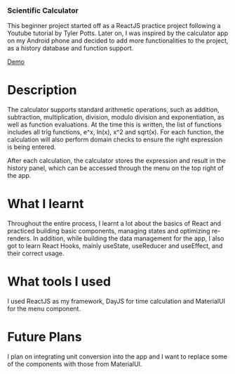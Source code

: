 ### Scientific Calculator
This beginner project started off as a ReactJS practice project following a 
Youtube tutorial by Tyler Potts. Later on, I was inspired by the calculator 
app on my Android phone and decided to add more functionalities to the project,
as a history database and function support.

[Demo]("https://serey-roth.github.io/calculator/")

# Description
The calculator supports standard arithmetic operations, such as addition,
subtraction, multiplication, division, modulo division and exponentiation,
as well as function evaluations. At the time this is written, the list 
of functions includes all trig functions, e^x, ln(x), x^2 and sqrt(x).
For each function, the calculation will also perform domain checks to ensure
the right expression is being entered.

After each calculation, the calculator stores the expression and result in 
the history panel, which can be accessed through the menu on the top 
right of the app.

# What I learnt
Throughout the entire process, I learnt a lot about the basics of React 
and practiced building basic components, managing states and optimizing 
re-renders. In addition, while building the data management for the app, 
I also got to learn React Hooks, mainly useState, useReducer and useEffect, 
and their correct usage. 

# What tools I used
I used ReactJS as my framework, DayJS for time calculation and MaterialUI for
the menu component.

# Future Plans
I plan on integrating unit conversion into the app and I want to replace some 
of the components with those from MaterialUI. 



